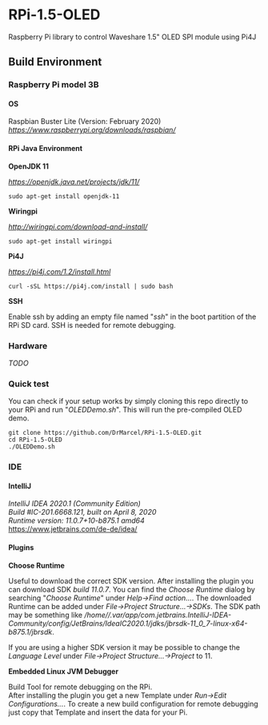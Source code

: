 # RPi-1.5-OLED
Raspberry Pi library to control Waveshare 1.5" OLED SPI module using Pi4J

## Build Environment

### Raspberry Pi model 3B

#### OS

Raspbian Buster Lite (Version: February 2020)  
*https://www.raspberrypi.org/downloads/raspbian/*

#### RPi Java Environment

**OpenJDK 11**

*https://openjdk.java.net/projects/jdk/11/*

`sudo apt-get install openjdk-11`

**Wiringpi**

*http://wiringpi.com/download-and-install/*

`sudo apt-get install wiringpi`

**Pi4J**

*https://pi4j.com/1.2/install.html*

`curl -sSL https://pi4j.com/install | sudo bash`

**SSH**

Enable ssh by adding an empty file named "*ssh*" in the boot partition of the RPi SD card.
SSH is needed for remote debugging.

### Hardware

*TODO*

### Quick test

You can check if your setup works by simply cloning this repo directly to your RPi and run "*OLEDDemo.sh*".
This will run the pre-compiled OLED demo.

`git clone https://github.com/DrMarcel/RPi-1.5-OLED.git`  
`cd RPi-1.5-OLED`  
`./OLEDDemo.sh`  

### IDE

#### IntelliJ

*IntelliJ IDEA 2020.1 (Community Edition)*  
*Build #IC-201.6668.121, built on April 8, 2020*  
*Runtime version: 11.0.7+10-b875.1 amd64*  
https://www.jetbrains.com/de-de/idea/  

#### Plugins

**Choose Runtime**

Useful to download the correct SDK version. 
After installing the plugin you can download SDK *build 11.0.7*.
You can find the *Choose Runtime* dialog by searching "*Choose Runtime*" under *Help->Find action...*. 
The downloaded Runtime can be added under *File->Project Structure...->SDKs*. 
The SDK path may be something like */home/<username>/.var/app/com.jetbrains.IntelliJ-IDEA-Community/config/JetBrains/IdeaIC2020.1/jdks/jbrsdk-11_0_7-linux-x64-b875.1/jbrsdk*.

If you are using a higher SDK version it may be possible to change the *Language Level* under *File->Project Structure...->Project* to 11. 

**Embedded Linux JVM Debugger**

Build Tool for remote debugging on the RPi.  
After installing the plugin you get a new Template under *Run->Edit Configurations...*. 
To create a new build configuration for remote debugging just copy that Template and insert the data for your Pi.  